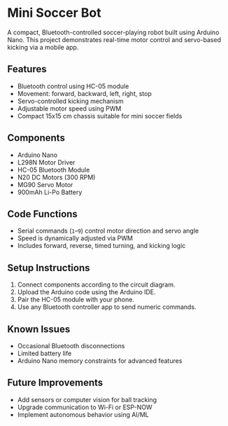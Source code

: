 # Mini Soccer Bot

A compact, Bluetooth-controlled soccer-playing robot built using Arduino Nano. This project demonstrates real-time motor control and servo-based kicking via a mobile app.

## Features
- Bluetooth control using HC-05 module
- Movement: forward, backward, left, right, stop
- Servo-controlled kicking mechanism
- Adjustable motor speed using PWM
- Compact 15x15 cm chassis suitable for mini soccer fields

## Components
- Arduino Nano  
- L298N Motor Driver  
- HC-05 Bluetooth Module  
- N20 DC Motors (300 RPM)  
- MG90 Servo Motor  
- 900mAh Li-Po Battery  

## Code Functions
- Serial commands (`1`–`9`) control motor direction and servo angle
- Speed is dynamically adjusted via PWM
- Includes forward, reverse, timed turning, and kicking logic

## Setup Instructions
1. Connect components according to the circuit diagram.
2. Upload the Arduino code using the Arduino IDE.
3. Pair the HC-05 module with your phone.
4. Use any Bluetooth controller app to send numeric commands.

## Known Issues
- Occasional Bluetooth disconnections
- Limited battery life
- Arduino Nano memory constraints for advanced features

## Future Improvements
- Add sensors or computer vision for ball tracking
- Upgrade communication to Wi-Fi or ESP-NOW
- Implement autonomous behavior using AI/ML


